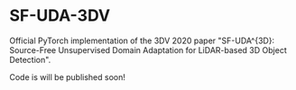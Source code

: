 # SF-UDA-3DV
Official PyTorch implementation of the 3DV 2020 paper "SF-UDA^{3D}: Source-Free Unsupervised Domain Adaptation for LiDAR-based 3D Object Detection".

Code is will be published soon!